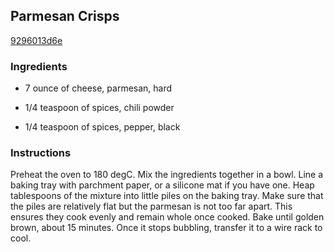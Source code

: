 ## Parmesan Crisps

[9296013d6e](http://tastykitchen.com/recipes/appetizers-and-snacks/parmesan-crisps-2/)

### Ingredients

 - 7 ounce of cheese, parmesan, hard

 - 1/4 teaspoon of spices, chili powder

 - 1/4 teaspoon of spices, pepper, black

### Instructions

Preheat the oven to 180 degC. Mix the ingredients together in a bowl. Line a baking tray with parchment paper, or a silicone mat if you have one. Heap tablespoons of the mixture into little piles on the baking tray. Make sure that the piles are relatively flat but the parmesan is not too far apart. This ensures they cook evenly and remain whole once cooked. Bake until golden brown, about 15 minutes. Once it stops bubbling, transfer it to a wire rack to cool.